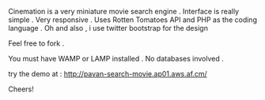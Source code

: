 Cinemation is a very miniature movie search engine . Interface is really simple . Very responsive .
Uses Rotten Tomatoes API and PHP as the coding language . Oh and also , i use twitter bootstrap for the design 

Feel free to fork .

You must have WAMP or LAMP installed . No databases involved .

try the demo at : http://pavan-search-movie.ap01.aws.af.cm/

Cheers!